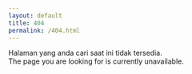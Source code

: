 ```yaml
---
layout: default
title: 404
permalink: /404.html
---
```


<p>
Halaman yang anda cari saat ini tidak tersedia.<br>
The page you are looking for is currently unavailable. 
</p>
